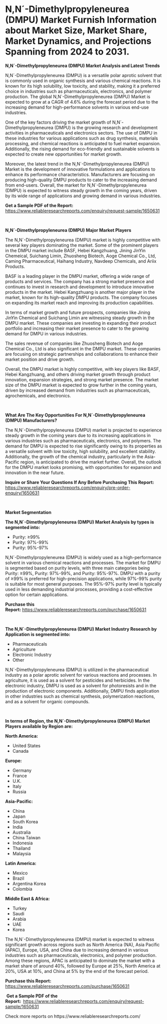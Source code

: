 <p><h1>N,N´-Dimethylpropyleneurea (DMPU) Market Furnish Information about Market Size, Market Share, Market Dynamics, and Projections Spanning from 2024 to 2031.</h1></p><p><strong>N,N´-Dimethylpropyleneurea (DMPU) Market Analysis and Latest Trends</strong></p>
<p><p>N,N´-Dimethylpropyleneurea (DMPU) is a versatile polar aprotic solvent that is commonly used in organic synthesis and various chemical reactions. It is known for its high solubility, low toxicity, and stability, making it a preferred choice in industries such as pharmaceuticals, electronics, and polymer production. The global N,N´-Dimethylpropyleneurea (DMPU) Market is expected to grow at a CAGR of 4.6% during the forecast period due to the increasing demand for high-performance solvents in various end-use industries.</p><p>One of the key factors driving the market growth of N,N´-Dimethylpropyleneurea (DMPU) is the growing research and development activities in pharmaceuticals and electronics sectors. The use of DMPU in these industries for various applications such as drug synthesis, materials processing, and chemical reactions is anticipated to fuel market expansion. Additionally, the rising demand for eco-friendly and sustainable solvents is expected to create new opportunities for market growth.</p><p>Moreover, the latest trend in the N,N´-Dimethylpropyleneurea (DMPU) Market is the development of innovative formulations and applications to enhance its performance characteristics. Manufacturers are focusing on producing high-quality DMPU products to cater to the increasing demand from end-users. Overall, the market for N,N´-Dimethylpropyleneurea (DMPU) is expected to witness steady growth in the coming years, driven by its wide range of applications and growing demand in various industries.</p></p>
<p><strong>Get a Sample PDF of the Report:&nbsp;</strong> <a href="https://www.reliableresearchreports.com/enquiry/request-sample/1650631">https://www.reliableresearchreports.com/enquiry/request-sample/1650631</a></p>
<p>&nbsp;</p>
<p><strong>N,N´-Dimethylpropyleneurea (DMPU) Major Market Players</strong></p>
<p><p>The N,N´-Dimethylpropyleneurea (DMPU) market is highly competitive with several key players dominating the market. Some of the prominent players in the DMPU market include BASF, Hebei Kangzhuang, Jining JinYin Chemeical, Suichang Limin, Zhuosheng Biotech, Aoge Chemical Co., Ltd, Caming Pharmaceutical, Haihang Industry, Navdeep Chemicals, and Ariix Products.</p><p>BASF is a leading player in the DMPU market, offering a wide range of products and services. The company has a strong market presence and continues to invest in research and development to introduce innovative products in the market. Hebei Kangzhuang is another major player in the market, known for its high-quality DMPU products. The company focuses on expanding its market reach and improving its production capabilities.</p><p>In terms of market growth and future prospects, companies like Jining JinYin Chemical and Suichang Limin are witnessing steady growth in the DMPU market. These companies are investing in expanding their product portfolio and increasing their market presence to cater to the growing demand for DMPU in various industries.</p><p>The sales revenue of companies like Zhuosheng Biotech and Aoge Chemical Co., Ltd is also significant in the DMPU market. These companies are focusing on strategic partnerships and collaborations to enhance their market position and drive growth.</p><p>Overall, the DMPU market is highly competitive, with key players like BASF, Hebei Kangzhuang, and others driving market growth through product innovation, expansion strategies, and strong market presence. The market size of the DMPU market is expected to grow further in the coming years, driven by increased demand from industries such as pharmaceuticals, agrochemicals, and electronics.</p></p>
<p>&nbsp;</p>
<p><strong>What Are The Key Opportunities For N,N´-Dimethylpropyleneurea (DMPU) Manufacturers?</strong></p>
<p><p>The N,N´-Dimethylpropyleneurea (DMPU) market is projected to experience steady growth in the coming years due to its increasing applications in various industries such as pharmaceuticals, electronics, and polymers. The demand for DMPU is expected to rise significantly owing to its properties as a versatile solvent with low toxicity, high solubility, and excellent stability. Additionally, the growth of the chemical industry, particularly in the Asia-Pacific region, is anticipated to drive the market further. Overall, the outlook for the DMPU market looks promising, with opportunities for expansion and innovation in the near future.</p></p>
<p><strong>Inquire or Share Your Questions If Any Before Purchasing This Report:</strong> <a href="https://www.reliableresearchreports.com/enquiry/pre-order-enquiry/1650631">https://www.reliableresearchreports.com/enquiry/pre-order-enquiry/1650631</a></p>
<p>&nbsp;</p>
<p><strong>Market Segmentation</strong></p>
<p><strong>The N,N´-Dimethylpropyleneurea (DMPU) Market Analysis by types is segmented into:</strong></p>
<p><ul><li>Purity: ≥99%</li><li>Purity: 97%-99%</li><li>Purity: 95%-97%</li></ul></p>
<p><p>N,N´-Dimethylpropyleneurea (DMPU) is widely used as a high-performance solvent in various chemical reactions and processes. The market for DMPU is segmented based on purity levels, with three main categories being Purity: ≥99%, Purity: 97%-99%, and Purity: 95%-97%. DMPU with a purity of ≥99% is preferred for high-precision applications, while 97%-99% purity is suitable for most general purposes. The 95%-97% purity level is typically used in less demanding industrial processes, providing a cost-effective option for certain applications.</p></p>
<p><strong>Purchase this Report:&nbsp;</strong><a href="https://www.reliableresearchreports.com/purchase/1650631">https://www.reliableresearchreports.com/purchase/1650631</a></p>
<p>&nbsp;</p>
<p><strong>The N,N´-Dimethylpropyleneurea (DMPU) Market Industry Research by Application is segmented into:</strong></p>
<p><ul><li>Pharmaceuticals</li><li>Agriculture</li><li>Electronic Industry</li><li>Other</li></ul></p>
<p><p>N,N´-Dimethylpropyleneurea (DMPU) is utilized in the pharmaceutical industry as a polar aprotic solvent for various reactions and processes. In agriculture, it is used as a solvent for pesticides and herbicides. In the electronic industry, DMPU is used as a solvent for photoresists and in the production of electronic components. Additionally, DMPU finds application in other industries such as chemical synthesis, polymerization reactions, and as a solvent for organic compounds.</p></p>
<p>&nbsp;</p>
<p><strong>In terms of Region, the N,N´-Dimethylpropyleneurea (DMPU) Market Players available by Region are:</strong></p>
<p>
    <p> <strong> North America: </strong>
        <ul>
            <li>United States</li>
            <li>Canada</li>
        </ul>
        </p> 
    <p> <strong> Europe: </strong>
        <ul>
            <li>Germany</li>
            <li>France</li>
            <li>U.K.</li>
            <li>Italy</li>
            <li>Russia</li>
        </ul>
        </p> 
    <p> <strong> Asia-Pacific: </strong>
        <ul>
            <li>China</li>
            <li>Japan</li>
            <li>South Korea</li>
            <li>India</li>
            <li>Australia</li>
            <li>China Taiwan</li>
            <li>Indonesia</li>
            <li>Thailand</li>
            <li>Malaysia</li>
        </ul>
        </p> 
    <p> <strong> Latin America: </strong>
        <ul>
            <li>Mexico</li>
            <li>Brazil</li>
            <li>Argentina Korea</li>
            <li>Colombia</li>
        </ul>
        </p> 
    <p> <strong> Middle East & Africa: </strong>
        <ul>
            <li>Turkey</li>
            <li>Saudi</li>
            <li>Arabia</li>
            <li>UAE</li>
            <li>Korea</li>
        </ul>
    </p>
    </p>
<p><p>The N,N´-Dimethylpropyleneurea (DMPU) market is expected to witness significant growth across regions such as North America (NA), Asia Pacific (APAC), Europe, USA, and China due to increasing demand in various industries such as pharmaceuticals, electronics, and polymer production. Among these regions, APAC is anticipated to dominate the market with a market share of around 40%, followed by Europe at 25%, North America at 20%, USA at 10%, and China at 5% by the end of the forecast period.</p></p>
<p><strong>Purchase this Report: </strong><a href="https://www.reliableresearchreports.com/purchase/1650631">https://www.reliableresearchreports.com/purchase/1650631</a></p>
<p>&nbsp;<strong>Get a Sample PDF of the Report:&nbsp;&nbsp;</strong><a href="https://www.reliableresearchreports.com/enquiry/request-sample/1650631">https://www.reliableresearchreports.com/enquiry/request-sample/1650631</a></p>
<p><strong></strong></p>
<p>Check more reports on https://www.reliableresearchreports.com/</p>